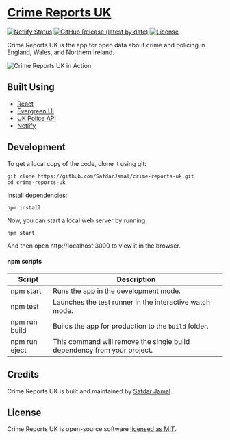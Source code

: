 # [Crime Reports UK](https://cr-uk.netlify.app)

[![Netlify Status](https://api.netlify.com/api/v1/badges/744466fe-a9ac-4b36-a2f6-be5509cb0ff4/deploy-status)](https://app.netlify.com/sites/cr-uk/deploys)
[![GitHub Release (latest by date)](https://img.shields.io/github/v/release/SafdarJamal/crime-reports-uk)](https://github.com/SafdarJamal/crime-reports-uk/releases)
[![License](https://img.shields.io/github/license/SafdarJamal/crime-reports-uk)](https://github.com/SafdarJamal/crime-reports-uk/blob/master/LICENSE)

Crime Reports UK is the app for open data about crime and policing in England, Wales, and Northern Ireland.

![Crime Reports UK in Action](https://user-images.githubusercontent.com/48409548/166941658-26a220df-b26d-4407-889c-deb8ca11cffe.png)

## Built Using

- [React](http://reactjs.org)
- [Evergreen UI](https://evergreen.segment.com)
- [UK Police API](https://data.police.uk/docs/)
- [Netlify](https://www.netlify.com)

## Development

To get a local copy of the code, clone it using git:

```
git clone https://github.com/SafdarJamal/crime-reports-uk.git
cd crime-reports-uk
```

Install dependencies:

```
npm install
```

Now, you can start a local web server by running:

```
npm start
```

And then open http://localhost:3000 to view it in the browser.

#### npm scripts

| Script        | Description                                                             |
| ------------- | ----------------------------------------------------------------------- |
| npm start     | Runs the app in the development mode.                                   |
| npm test      | Launches the test runner in the interactive watch mode.                 |
| npm run build | Builds the app for production to the `build` folder.                    |
| npm run eject | This command will remove the single build dependency from your project. |

## Credits

Crime Reports UK is built and maintained by [Safdar Jamal](https://safdarjamal.github.io).

## License

Crime Reports UK is open-source software [licensed as MIT](https://github.com/SafdarJamal/crime-reports-uk/blob/master/LICENSE).
